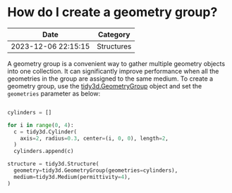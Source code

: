 # How do I create a geometry group?

| Date       | Category    |
|------------|-------------|
| 2023-12-06 22:15:15 | Structures |


A geometry group is a convenient way to gather multiple geometry objects into one collection. It can significantly improve performance when all the geometries in the group are assigned to the same medium. To create a geometry group, use the [tidy3d.GeometryGroup](https://docs.flexcompute.com/projects/tidy3d/en/latest/_autosummary/tidy3d.GeometryGroup.html) object and set the `geometries` parameter as below:



```python

cylinders = []

for i in range(0, 4):
  c = tidy3d.Cylinder(
    axis=2, radius=0.3, center=(i, 0, 0), length=2,
  )
  cylinders.append(c)

structure = tidy3d.Structure(
  geometry=tidy3d.GeometryGroup(geometries=cylinders),
  medium=tidy3d.Medium(permittivity=4),
)

```


